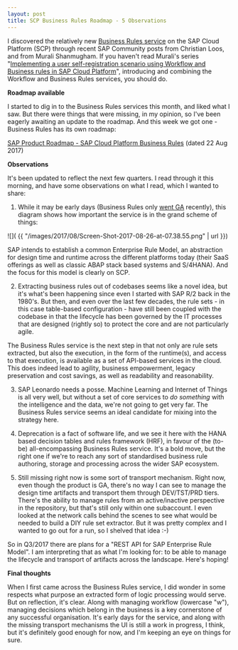 ```yaml
---
layout: post
title: SCP Business Rules Roadmap - 5 Observations
---
```


I discovered the relatively new [Business Rules service](https://cloudplatform.sap.com/capabilities/integration/business-rules.html) on the SAP Cloud Platform (SCP) through recent SAP Community posts from Christian Loos, and from Murali Shanmugham. If you haven't read Murali's series "[Implementing a user self-registration scenario using Workflow and Business rules in SAP Cloud Platform](https://blogs.sap.com/2017/07/31/implementing-a-user-self-registration-scenario-using-workflow-and-business-rules-in-sap-cloud-platform-part-1/)", introducing and combining the Workflow and Business Rules services, you should do. 

**Roadmap available**

I started to dig in to the Business Rules services this month, and liked what I saw. But there were things that were missing, in my opinion, so I've been eagerly awaiting an update to the roadmap. And this week we got one - Business Rules has its own roadmap:

[SAP Product Roadmap - SAP Cloud Platform Business Rules](https://www.sap.com/documents/2017/08/2a8094b1-ce7c-0010-82c7-eda71af511fa.html) (dated 22 Aug 2017)

**Observations**

It's been updated to reflect the next few quarters. I read through it this morning, and have some observations on what I read, which I wanted to share:

1) While it may be early days (Business Rules only [went GA](https://twitter.com/qmacro/status/895623419403939840) recently), this diagram shows how important the service is in the grand scheme of things:

![]( {{ "/images/2017/08/Screen-Shot-2017-08-26-at-07.38.55.png" | url }})

SAP intends to establish a common Enterprise Rule Model, an abstraction for design time and runtime across the different platforms today (their SaaS offerings as well as classic ABAP stack based systems and S/4HANA). And the focus for this model is clearly on SCP.

2) Extracting business rules out of codebases seems like a novel idea, but it's what's been happening since even I started with SAP R/2 back in the 1980's. But then, and even over the last few decades, the rule sets - in this case table-based configuration - have still been coupled with the codebase in that the lifecycle has been governed by the IT processes that are designed (rightly so) to protect the core and are not particularly agile.

The Business Rules service is the next step in that not only are rule sets extracted, but also the execution, in the form of the runtime(s), and access to that execution, is available as a set of API-based services in the cloud. This does indeed lead to agility, business empowerment, legacy preservation and cost savings, as well as readability and reasonability.

3) SAP Leonardo needs a posse. Machine Learning and Internet of Things is all very well, but without a set of core services to *do something* with the intelligence and the data, we're not going to get very far. The Business Rules service seems an ideal candidate for mixing into the strategy here.

4) Deprecation is a fact of software life, and we see it here with the HANA based decision tables and rules framework (HRF), in favour of the (to-be) all-encompassing Business Rules service. It's a bold move, but the right one if we're to reach any sort of standardised business rule authoring, storage and processing across the wider SAP ecosystem. 

5) Still missing right now is some sort of transport mechanism. Right now, even though the product is GA, there's no way I can see to manage the design time artifacts and transport them through DEV/TST/PRD tiers. There's the ability to manage rules from an active/inactive perspective in the repository, but that's still only within one subaccount. I even looked at the network calls behind the scenes to see what would be needed to build a DIY rule set extractor. But it was pretty complex and I wanted to go out for a run, so I shelved that idea :-) 

So in Q3/2017 there are plans for a "REST API for SAP Enterprise Rule Model". I am interpreting that as what I'm looking for: to be able to manage the lifecycle and transport of artifacts across the landscape. Here's hoping! 

**Final thoughts**

When I first came across the Business Rules service, I did wonder in some respects what purpose an extracted form of logic processing would serve. But on reflection, it's clear. Along with managing workflow (lowercase "w"), managing decisions which belong in the business is a key cornerstone of any successful organisation. It's early days for the service, and along with the missing transport mechanisms the UI is still a work in progress, I think, but it's definitely good enough for now, and I'm keeping an eye on things for sure.
